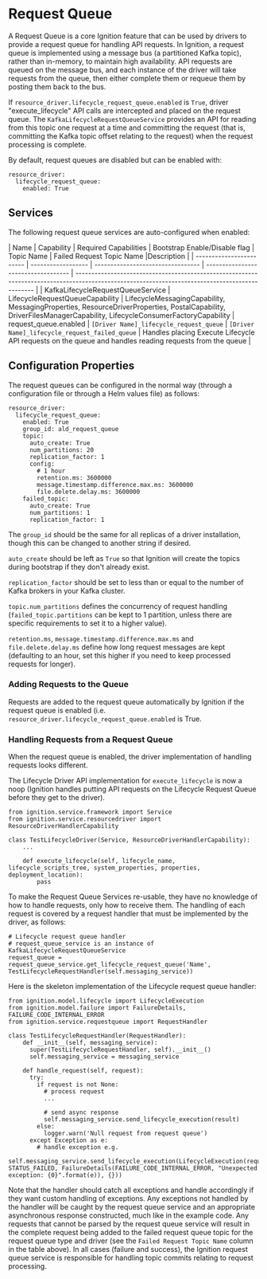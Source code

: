 # Request Queue

A Request Queue is a core Ignition feature that can be used by drivers to provide a request queue for handling API requests. In Ignition, a request queue is implemented using a message bus (a partitioned Kafka topic), rather than in-memory, to maintain high availability. API requests are queued on the message bus, and each instance of the driver will take requests from the queue, then either complete them or requeue them by posting them back to the bus.

If `resource_driver.lifecycle_request_queue.enabled` is `True`, driver "execute_lifecycle" API calls are intercepted and placed on the request queue. The `KafkaLifecycleRequestQueueService` provides an API for reading from this topic one request at a time and committing the request (that is, committing the Kafka topic offset relating to the request) when the request processing is complete.

By default, request queues are disabled but can be enabled with:

```
resource_driver:
  lifecycle_request_queue:
    enabled: True
```

## Services

The following request queue services are auto-configured when enabled:

| Name                     | Capability         | Required Capabilities             | Bootstrap Enable/Disable flag       | Topic Name   | Failed Request Topic Name |Description                                                                                                                                     |
| ------------------------ | ------------------ | --------------------------------- | ----------------------------------- | ----------------------------------------------------------------------------------------------------------------------------------------------- |
| KafkaLifecycleRequestQueueService | LifecycleRequestQueueCapability | LifecycleMessagingCapability, MessagingProperties, ResourceDriverProperties, PostalCapability, DriverFilesManagerCapability, LifecycleConsumerFactoryCapability | request_queue.enabled | `[Driver Name]_lifecycle_request_queue` | `[Driver Name]_lifecycle_request_failed_queue` | Handles placing Execute Lifecycle API requests on the queue and handles reading requests from the queue |

## Configuration Properties

The request queues can be configured in the normal way (through a configuration file or through a Helm values file) as follows:

```
resource_driver:
  lifecycle_request_queue:
    enabled: True
    group_id: ald_request_queue
    topic:
      auto_create: True
      num_partitions: 20
      replication_factor: 1
      config:
        # 1 hour
        retention.ms: 3600000
        message.timestamp.difference.max.ms: 3600000
        file.delete.delay.ms: 3600000
    failed_topic:
      auto_create: True
      num_partitions: 1
      replication_factor: 1
```

The `group_id` should be the same for all replicas of a driver installation, though this can be changed to another string if desired. 

`auto_create` should be left as `True` so that Ignition will create the topics during bootstrap if they don't already exist. 

`replication_factor` should be set to less than or equal to the number of Kafka brokers in your Kafka cluster. 

`topic.num_partitions` defines the concurrency of request handling (`failed_topic.partitions` can be kept to 1 partition, unless there are specific requirements to set it to a higher value). 

`retention.ms`, `message.timestamp.difference.max.ms` and `file.delete.delay.ms` define how long request messages are kept (defaulting to an hour, set this higher if you need to keep processed requests for longer).

### Adding Requests to the Queue

Requests are added to the request queue automatically by Ignition if the request queue is enabled (i.e. `resource_driver.lifecycle_request_queue.enabled` is True.

### Handling Requests from a Request Queue

When the request queue is enabled, the driver implementation of handling requests looks different.

The Lifecycle Driver API implementation for `execute_lifecycle` is now a noop (Ignition handles putting API requests on the Lifecycle Request Queue before they get to the driver).

```
from ignition.service.framework import Service
from ignition.service.resourcedriver import ResourceDriverHandlerCapability

class TestLifecycleDriver(Service, ResourceDriverHandlerCapability):
    ...

    def execute_lifecycle(self, lifecycle_name, lifecycle_scripts_tree, system_properties, properties, deployment_location):
        pass
```

To make the Request Queue Services re-usable, they have no knowledge of how to handle requests, only how to receive them. The handling of each request is covered by a request handler that must be implemented by the driver, as follows:

```
# Lifecycle request queue handler
# request_queue_service is an instance of KafkaLifecycleRequestQueueService
request_queue = request_queue_service.get_lifecycle_request_queue('Name', TestLifecycleRequestHandler(self.messaging_service))
```

Here is the skeleton implementation of the Lifecycle request queue handler:

```
from ignition.model.lifecycle import LifecycleExecution
from ignition.model.failure import FailureDetails, FAILURE_CODE_INTERNAL_ERROR
from ignition.service.requestqueue import RequestHandler

class TestLifecycleRequestHandler(RequestHandler):
    def __init__(self, messaging_service):
      super(TestLifecycleRequestHandler, self).__init__()
      self.messaging_service = messaging_service

    def handle_request(self, request):
      try:
        if request is not None:
          # process request
          ...

          # send async response
          self.messaging_service.send_lifecycle_execution(result)
        else:
          logger.warn('Null request from request queue')
      except Exception as e:
        # handle exception e.g.
        self.messaging_service.send_lifecycle_execution(LifecycleExecution(request['request_id'], STATUS_FAILED, FailureDetails(FAILURE_CODE_INTERNAL_ERROR, "Unexpected exception: {0}".format(e)), {}))
```

Note that the handler should catch all exceptions and handle accordingly if they want custom handling of exceptions. Any exceptions not handled by the handler will be caught by the request queue service and an appropriate asynchronous response constructed, much like in the example code. Any requests that cannot be parsed by the request queue service will result in the complete request being added to the failed request queue topic for the request queue type and driver (see the `Failed Request Topic Name` column in the table above). In all cases (failure and success), the Ignition request queue service is responsible for handling topic commits relating to request processing.

